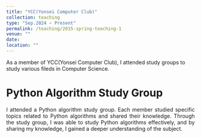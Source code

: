 ```yaml
---
title: "YCC(Yonsei Computer Club)"
collection: teaching
type: "Sep.2024 ~ Present"
permalink: /teaching/2015-spring-teaching-1
venue: ""
date: 
location: ""
---
```


As a member of YCC(Yonsei Computer Club), I attended study groups to study various fileds in Computer Science.

**Python Algorithm Study Group**
=====

<div align="justify">
I attended a Python algorithm study group. Each member studied specific topics related to Python algorithms and shared their knowledge. Through the study group, I was able to study Python algorithms effectively, and by sharing my knowledge, I gained a deeper understanding of the subject.

</div>
